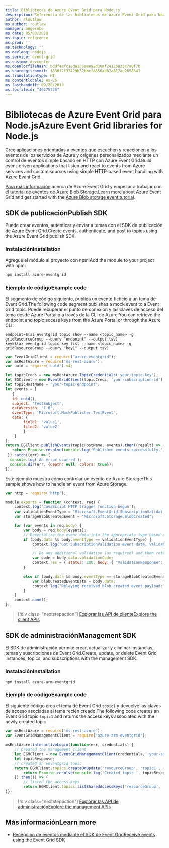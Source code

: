 ```yaml
---
title: Bibliotecas de Azure Event Grid para Node.js
description: Referencia de las bibliotecas de Azure Event Grid para Node.js
author: rloutlaw
ms.author: routlaw
manager: angerobe
ms.date: 05/03/2018
ms.topic: reference
ms.prod: ''
ms.technology: ''
ms.devlang: nodejs
ms.service: event-grid
ms.custom: devcenter
ms.openlocfilehash: bddf4efc1eda186aee92d30af24125823c7a8f7b
ms.sourcegitcommit: f830f2f37429b32bbcfa856ad82a817ae2658341
ms.translationtype: HT
ms.contentlocale: es-ES
ms.lasthandoff: 09/20/2018
ms.locfileid: "46275726"
---
```

# <a name="azure-event-grid-libraries-for-nodejs"></a><span data-ttu-id="ce90d-103">Bibliotecas de Azure Event Grid para Node.js</span><span class="sxs-lookup"><span data-stu-id="ce90d-103">Azure Event Grid libraries for Node.js</span></span>

<span data-ttu-id="ce90d-104">Cree aplicaciones orientadas a eventos que escuchen y reaccionen a los eventos de los servicios de Azure y orígenes personalizados mediante un control de eventos simple basado en HTTP con Azure Event Grid.</span><span class="sxs-lookup"><span data-stu-id="ce90d-104">Build event-driven applications that listen and react to events from Azure services and custom sources using simple HTTP-based event handling with Azure Event Grid.</span></span>

<span data-ttu-id="ce90d-105">[Para más información](/azure/event-grid/overview) acerca de Azure Event Grid y empezar a trabajar con el [tutorial de eventos de Azure Blob Storage](/azure/storage/blobs/storage-blob-event-quickstart).</span><span class="sxs-lookup"><span data-stu-id="ce90d-105">[Learn more](/azure/event-grid/overview) about Azure Event Grid and get started with the [Azure Blob storage event tutorial](/azure/storage/blobs/storage-blob-event-quickstart).</span></span> 

## <a name="publish-sdk"></a><span data-ttu-id="ce90d-106">SDK de publicación</span><span class="sxs-lookup"><span data-stu-id="ce90d-106">Publish SDK</span></span>

<span data-ttu-id="ce90d-107">Puede crear eventos, autenticar y enviar a temas con el SDK de publicación de Azure Event Grid.</span><span class="sxs-lookup"><span data-stu-id="ce90d-107">Create events, authenticate, and post to topics using the Azure Event Grid publish SDK.</span></span>

### <a name="installation"></a><span data-ttu-id="ce90d-108">Instalación</span><span class="sxs-lookup"><span data-stu-id="ce90d-108">Installation</span></span>

<span data-ttu-id="ce90d-109">Agregue el módulo al proyecto con npm:</span><span class="sxs-lookup"><span data-stu-id="ce90d-109">Add the module to your project with npm:</span></span>

```bash
npm install azure-eventgrid
```

### <a name="example-code"></a><span data-ttu-id="ce90d-110">Ejemplo de código</span><span class="sxs-lookup"><span data-stu-id="ce90d-110">Example code</span></span>

<span data-ttu-id="ce90d-111">El segmento de código siguiente, publica un evento ficticio a un tema de Event Grid.</span><span class="sxs-lookup"><span data-stu-id="ce90d-111">The following code segment publishes a mock event to a Event Grid topic.</span></span> <span data-ttu-id="ce90d-112">Puede recuperar el punto de conexión y las claves de acceso del tema desde Azure Portal o a través de la CLI de Azure:</span><span class="sxs-lookup"><span data-stu-id="ce90d-112">You can retrieve the endpoint and topic access keys from the Azure Portal or through the Azure CLI:</span></span>

```azurecli-interactive
endpoint=$(az eventgrid topic show --name <topic_name> -g gridResourceGroup --query "endpoint" --output tsv)
key=$(az eventgrid topic key list --name <topic_name> -g gridResourceGroup --query "key1" --output tsv)
```

```javascript
var EventGridClient = require("azure-eventgrid");
var msRestAzure = require('ms-rest-azure');
var uuid = require('uuid').v4;

let topicCreds = new msRestAzure.TopicCredentials('your-topic-key');
let EGClient = new EventGridClient(topicCreds, 'your-subscription-id');
let topicHostName = 'your-topic-endpoint';
let events = [
   {
   id: uuid(),
   subject: 'TestSubject',
   dataVersion: '1.0',
   eventType: 'Microsoft.MockPublisher.TestEvent',
   data: {
        field1: 'value1',
        filed2: 'value2'
        }
    }
];
return EGClient.publishEvents(topicHostName, events).then((result) => {
   return Promise.resolve(console.log('Published events successfully.'));
 }).catch((err) => {
  console.log('An error ocurred');
  console.dir(err, {depth: null, colors: true});
});
```

<span data-ttu-id="ce90d-113">Este ejemplo muestra cómo controlar un evento de Azure Storage:</span><span class="sxs-lookup"><span data-stu-id="ce90d-113">This sample shows how to handle an event from Azure Storage:</span></span>

```javascript
var http = require('http');

module.exports = function (context, req) {
    context.log('JavaScript HTTP trigger function begun');
    var validationEventType = "Microsoft.EventGrid.SubscriptionValidationEvent";
    var storageBlobCreatedEvent = "Microsoft.Storage.BlobCreated";

    for (var events in req.body) {
        var body = req.body[events];
        // Deserialize the event data into the appropriate type based on event type  
        if (body.data && body.eventType == validationEventType) {
            context.log("Got SubscriptionValidation event data, validation code: " + body.data.validationCode + " topic: " + body.topic);

            // Do any additional validation (as required) and then return back the below response
            var code = body.data.validationCode;
            context.res = { status: 200, body: { "ValidationResponse": code } };
        }

        else if (body.data && body.eventType == storageBlobCreatedEvent) {
            var blobCreatedEventData = body.data;
            context.log("Relaying received blob created event payload:" + JSON.stringify(blobCreatedEventData));
        }
    }
    context.done();
};
```

> [!div class="nextstepaction"]
> [<span data-ttu-id="ce90d-114">Explorar las API de cliente</span><span class="sxs-lookup"><span data-stu-id="ce90d-114">Explore the client APIs</span></span>](/javascript/api/overview/azure/eventgrid/client)

## <a name="management-sdk"></a><span data-ttu-id="ce90d-115">SDK de administración</span><span class="sxs-lookup"><span data-stu-id="ce90d-115">Management SDK</span></span>

<span data-ttu-id="ce90d-116">El SDK de administración permite crear, actualizar y eliminar instancias, temas y suscripciones de Event Grid.</span><span class="sxs-lookup"><span data-stu-id="ce90d-116">Create, update, or delete Event Grid instances, topics, and subscriptions with the management SDK.</span></span>

### <a name="installation"></a><span data-ttu-id="ce90d-117">Instalación</span><span class="sxs-lookup"><span data-stu-id="ce90d-117">Installation</span></span>

```
npm install azure-arm-eventgrid
```

### <a name="example-code"></a><span data-ttu-id="ce90d-118">Ejemplo de código</span><span class="sxs-lookup"><span data-stu-id="ce90d-118">Example code</span></span>

<span data-ttu-id="ce90d-119">El siguiente código crea el tema de Event Grid `topic1` y devuelve las claves de acceso asociadas al tema recién creado.</span><span class="sxs-lookup"><span data-stu-id="ce90d-119">The following code creates an Event Grid topic `topic1` and returns the access keys associated with the newly created topic.</span></span>

```javascript
var msRestAzure = require('ms-rest-azure');
var EventGridManagementClient = require("azure-arm-eventgrid");

msRestAzure.interactiveLogin(function(err, credentials) {
    // Created the management client
    let EGMClient = new EventGridManagementClient(credentials, 'your-subscription-id');
    let topicResponse;
    // created an enventgrid topic
    return EGMClient.topics.createOrUpdate('resourceGroup', 'topic1', { location: 'westus' }).then((topicResponse) => {
        return Promise.resolve(console.log('Created topic ', topicResponse));
    }).then(() => {
        // listed the access keys
        return EGMClient.topics.listSharedAccessKeys('resourceGroup', 'topic1')}
)};
```

> [!div class="nextstepaction"]
> [<span data-ttu-id="ce90d-120">Explorar las API de administración</span><span class="sxs-lookup"><span data-stu-id="ce90d-120">Explore the management APIs</span></span>](/javascript/api/overview/azure/eventgrid/management)

## <a name="learn-more"></a><span data-ttu-id="ce90d-121">Más información</span><span class="sxs-lookup"><span data-stu-id="ce90d-121">Learn more</span></span>

- [<span data-ttu-id="ce90d-122">Recepción de eventos mediante el SDK de Event Grid</span><span class="sxs-lookup"><span data-stu-id="ce90d-122">Receive events using the Event Grid SDK</span></span>](/azure/event-grid/receive-events)
